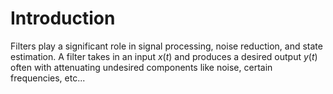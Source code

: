 # Introduction
Filters play a significant role in signal processing, noise reduction, and state estimation. A filter takes in an input $x(t)$ and produces a desired output $y(t)$ often with attenuating undesired components like noise, certain frequencies, etc...
